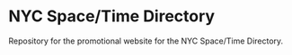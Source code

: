 # NYC Space/Time Directory

Repository for the promotional website for the NYC Space/Time Directory.

